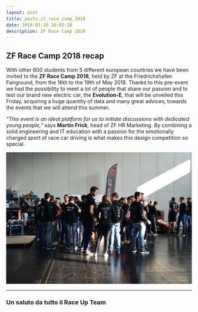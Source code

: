 ```yaml
---
layout: post
title: posts.zf_race_camp_2018
date: 2018-05-20 10:02:28
description: ZF Race Camp 2018 
---
```



## ZF Race Camp 2018 recap

With other 600 students from 5 different european countries we have been invited to the **ZF Race Camp 2018**, held by ZF at the Friedrichshafen Fairground, from the 16th to the 19th of May 2018.
Thanks to this pre-event we had the possibility to meet a lot of people that share our passion and to test our brand new electric car, the **Evolution-E**, that will be unveiled this Friday, acquiring a huge quantity of data and many great advices, towards the events that we will attend this summer.

*"This event is an ideal platform for us to initiate discussions with dedicated young people,”* says **Martin Frick**, head of ZF HR Marketing. By combining a solid engineering and IT education with a passion for the emotionally charged sport of race car driving is what makes this design competition so special.


<a class="image featured"><img src="/images/posts/2018/05/21/zf.jpg" alt="ZF Camp"/></a>


----------


### Un saluto da tutto il **Race Up Team**
